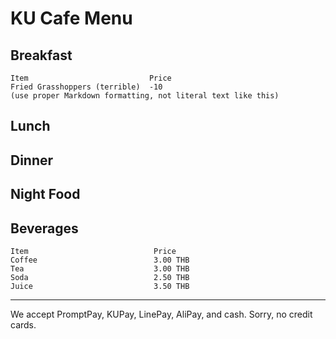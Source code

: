 # KU Cafe Menu


## Breakfast

    Item                           Price
    Fried Grasshoppers (terrible)  -10
    (use proper Markdown formatting, not literal text like this)

## Lunch 


## Dinner


## Night Food


## Beverages

    Item                            Price
    Coffee                          3.00 THB
    Tea                             3.00 THB
    Soda                            2.50 THB
    Juice                           3.50 THB

---

We accept PromptPay, KUPay, LinePay, AliPay, and cash. Sorry, no credit cards.
